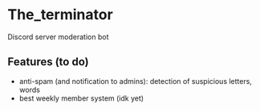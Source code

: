 # The_terminator
Discord server moderation bot


## Features (to do)
- anti-spam (and notification to admins): detection of suspicious letters, words
- best weekly member system (idk yet)
